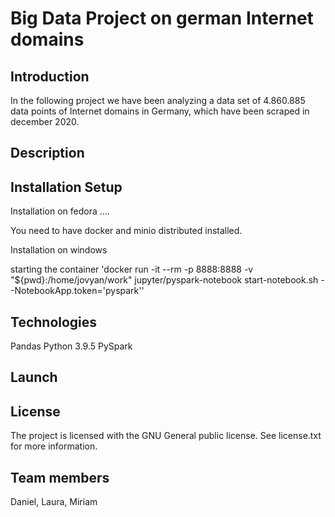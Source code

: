 # Big Data Project on german Internet domains

## Introduction
In the following project we have been analyzing a data set of 4.860.885 data points of Internet domains in Germany, which have been scraped in december 2020.

## Description

## Installation Setup

Installation on fedora
....

You need to have docker and minio distributed installed.

Installation on windows

starting the container
'docker run -it --rm -p 8888:8888 -v "${pwd}:/home/jovyan/work" jupyter/pyspark-notebook start-notebook.sh --NotebookApp.token='pyspark''


## Technologies

Pandas
Python 3.9.5
PySpark

## Launch

## License
The project is licensed with the GNU General public license. See license.txt for more information. 


## Team members
Daniel, Laura, Miriam





